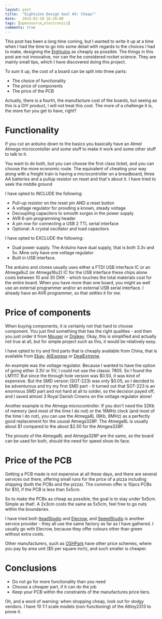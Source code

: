 ```yaml
---
layout: post
title:  "Eightuino Design Goal #3: Cheap!"
date:   2014-03-10 16:26:00
tags: [opensource,electronics]
comments: true
---
```

This post has been a long time coming, but I wanted to write it up at a
time when I had the time to go into some detail with regards to the choices
I had to make, designing the [Eightuino] as cheaply as possible. The things 
in this post are not innovative, nor can the be considered rocket science. 
They are mainly small tips, which I have discovered doing this project.

To sum it up, the cost of a board can be split into three parts:

- The choice of functionality 
- The price of components
- The price of the PCB

Actually, there is a fourth, the manufacture cost of the boards, but seeing
as this is a DIY product, I will not treat this cost. The more of a challenge
it is, the more fun you get to have, right?

Functionality
=============
If you cut an arduino down to the basics you basically have an Atmel Atmega
microcontoller and some stuff to make it work and some other stuff to talk to
it.

You want to do both, but you can choose the first class ticket, and you can
choose the more economic route. The equivalent of cheating your way along with
a freight train is having a microcontroller on a breadboard, three AA batteries
and a pullup resistor on reset and that's about it. I have tried to seek the
middle ground

I have opted to INCLUDE the following:

* Pull-up resistor on the reset pin AND a reset button
* A voltage regulator for provding a known, steady voltage
* Decoupling capacitors to smooth surges in the power supply
* AVR 6-pin programming header
* A pin row for connecting a USB 2 TTL serial interface
* Optional: A crystal oscillator and load capacitors

I have opted to EXCLUDE the following:
* Dual power supply. The Arduino have dual supply, that is both 3.3v and 5v. 
  Mine only have one voltage regulator
* Built in USB interface.

The arduino and clones usually uses either a FTDI USB interface IC or an
Atmega8u2 (or Atmega16u2) IC for the USB interface these chips alone costs 
between 10 and 30 DKK - which touches the total materials cost for the entire
board. When you have more than one board, you might as well use an external
programmer and/or an external USB serial interface. I already have an AVR 
programmer, so that settles it for me.

Price of components
===================
When buying components, it is certainly not that hard to choose component. You
just find something that has the right qualities - and then you just order it 
from [Mouser] or [Digikey]. Okay, this is simplified and actually not true at all, but
for simple project such as this, it would be relatively easy.

I have opted to try and find parts that is cheaply available from China, that is
available from [Ebay], [AliExpress] or [DealExtreme].

An example was the voltage regulator. Because I wanted to have the option of
going either 3.3V or 5V, I could not use the classic 7805. So I found the
LM1117. But since the through hole version was $0.50, it was kind of expensive.
But the SMD version (SOT-223) was only $0.05, so I decided to be adventurous
and try my first SMD part - It turned out that SOT-223 is an enormous SMD part
and not hard at all to solder, so the decision payed off, and I saved almost
3 Royal Danish Crowns on the voltage regulator alone!

Another example is the Atmega microcontroller. If you don't need the 32Kb of 
memory (and most of the time I do not) or the 16MHz clock (and most of the
time I do not), you can use the Atmega8L (8Kb, 8MHz) as a perfectly good 
replacement for the ususal Atmega328P. The Atmega8L is usually about $1 
compared to the about $2.50 for the Atmgea328P.

The pinouts of the Atmega8L and Atmega328P are the same, so the board can
be used for both, should the need for speed show its face.

Price of the PCB
================
Getting a PCB made is not expensive at all these days, and there are several
services out there, offering small runs for the price of a pizza including
shipping (both the PCBs and the pizza). The common offer is 10pcs PCBs for
$10, if the PCB is less than 5x5cm. 

So to make the PCBs as cheap as possible, the goal is to stay under 5x5cm.
Simple as that!. A 2x3cm costs the same as 5x5cm, feel free to go nuts within
the boundaries.

I have tried both [IteadStudio] and [Elecrow], and [SeeedStudio] is another
service provider - they all use the same factory as far as I have gathered. 
I usually go with Elecrow, because they offer colours other than green without 
extra costs.

Other manufacturers, such as [OSHPark] have other price schemes, where you
pay by area unit ($5 per square inch), and such smaller is cheaper.

Conclusions
===========

* Do not go for more functionality than you need
* Choose a cheaper part, if it can do the job
* Keep your PCB within the constraints of the manufactures price tiers.

Oh, and a word of warning: when shopping cheap, look out for dodgy vendors. I 
have 10 1:1 scale models (non-functioning) of the Attiny2313 to prove it.

[Ebay]: http://ebay.com/
[AliExpress]: http://aliexpress.com/
[DealExtreme]: http://dx.com/
[Mouser]: http://mouser.com/
[Digikey]: http://digikey.com/
[IteadStudio]: http://iteadstudio.com/
[Elecrow]: http://elecrow.com/
[SeeedStudio]: http://seeedstudio.com/
[OSHPark]: http://oshpark.com/
[Eightuino]: /introducing-the-eightuino/

